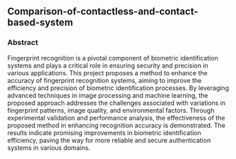 ## Comparison-of-contactless-and-contact-based-system

### Abstract

Fingerprint recognition is a pivotal component of biometric identification systems and plays a critical role in ensuring security and precision in various applications. This project proposes a method to enhance the accuracy of fingerprint recognition systems, aiming to improve the efficiency and precision of biometric identification processes. By leveraging advanced techniques in image processing and machine learning, the proposed approach addresses the challenges associated with variations in fingerprint patterns, image quality, and environmental factors. Through experimental validation and performance analysis, the effectiveness of the proposed method in enhancing recognition accuracy is demonstrated. The results indicate promising improvements in biometric identification efficiency, paving the way for more reliable and secure authentication systems in various domains.

